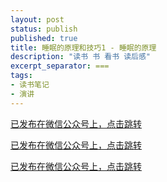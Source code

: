 ```yaml
---
layout: post
status: publish
published: true
title: 睡眠的原理和技巧1 - 睡眠的原理
description: "读书 书 看书 读后感"
excerpt_separator: ===
tags:
- 读书笔记
- 演讲
---
```


[已发布在微信公众号上，点击跳转](https://mp.weixin.qq.com/s/AnqJoalnCdFgDndVdZ2gQQ)

[已发布在微信公众号上，点击跳转](https://mp.weixin.qq.com/s/AnqJoalnCdFgDndVdZ2gQQ)

[已发布在微信公众号上，点击跳转](https://mp.weixin.qq.com/s/AnqJoalnCdFgDndVdZ2gQQ)

